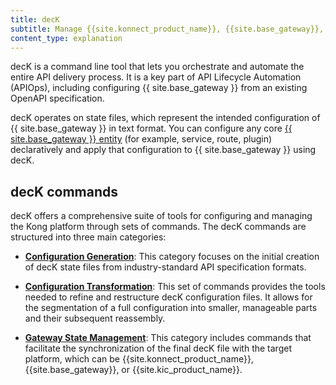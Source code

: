 ```yaml
---
title: decK
subtitle: Manage {{site.konnect_product_name}}, {{site.base_gateway}}, and {{site.kic_product_name}} configuration declaratively
content_type: explanation
---
```


decK is a command line tool that lets you orchestrate and automate the entire API delivery process. It is a key part of API Lifecycle Automation (APIOps), including configuring {{ site.base_gateway }} from an existing OpenAPI specification.

decK operates on state files, which represent the intended configuration of {{ site.base_gateway }} in text format. You can configure any core [{{ site.base_gateway }} entity](/deck/reference/entities/) (for example, service, route, plugin) declaratively and apply that configuration to {{ site.base_gateway }} using decK.

## decK commands

decK offers a comprehensive suite of tools for configuring and managing the Kong platform through sets of commands. 
The decK commands are structured into three main categories:

* [**Configuration Generation**](/deck/file/): This category focuses on the initial creation of decK state files from industry-standard API specification formats.

* [**Configuration Transformation**](/deck/file/manipulation/): This set of commands provides the tools needed to refine and restructure decK configuration files. It allows for the segmentation of a full configuration into smaller, manageable parts and their subsequent reassembly.

* [**Gateway State Management**](/deck/gateway/): This category includes commands that facilitate the synchronization of the final decK file with the target platform, which can be {{site.konnect_product_name}}, {{site.base_gateway}}, or {{site.kic_product_name}}.
